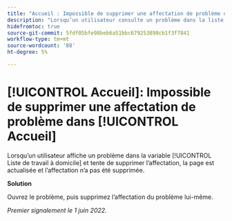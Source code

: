 ```yaml
---
title: "Accueil : Impossible de supprimer une affectation de problème dans Accueil"
description: "Lorsqu’un utilisateur consulte un problème dans la liste des tâches domestiques et tente de supprimer l’affectation, la page est actualisée et l’affectation n’a pas été supprimée."
hidefromtoc: true
source-git-commit: 5fdf05bfe98beb6a51bbc679253898cb1f3f7841
workflow-type: tm+mt
source-wordcount: '88'
ht-degree: 5%

---
```



# [!UICONTROL Accueil]: Impossible de supprimer une affectation de problème dans [!UICONTROL Accueil]

Lorsqu’un utilisateur affiche un problème dans la variable [!UICONTROL Liste de travail à domicile] et tente de supprimer l’affectation, la page est actualisée et l’affectation n’a pas été supprimée.

**Solution**

Ouvrez le problème, puis supprimez l’affectation du problème lui-même.

_Premier signalement le 1 juin 2022._

